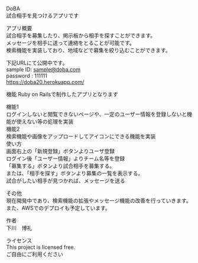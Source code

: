 DoBA<br>
試合相手を見つけるアプリです

アプリ概要<br>
試合相手を募集したり、掲示板から相手を探すことができます。<br>
メッセージを相手に送って連絡をとることが可能です。<br>
検索機能を実装しており、地域などで募集を絞り込むことができます。

下記URLにて公開中です。<br>
sample ID: sample@doba.com<br>
password : 111111<br>
https://doba20.herokuapp.com/

機能
Ruby on Railsで制作したアプリとなります

機能1<br>ログインしないと閲覧できないページや、一定のユーザー情報を登録しないと機能が使えない等の処理を実装<br>
機能2<br>検索機能や画像をアップロードしてアイコンにできる機能を実装<br>
使い方<br>
画面右上の「新規登録」ボタンよりユーザ登録<br>
ログイン後「ユーザー情報」よりチーム名等を登録<br>
「募集する」ボタンより試合相手を募集する。<br>
または、「相手を探す」ボタンより募集の一覧を表示する。<br>
試合がしたい相手が見つかれば、メッセージを送る

その他<br>
現在開発中であり、検索機能の拡張やメッセージ機能の改善を行っていきます。<br>
また、AWSでのデプロイも予定しています。

作者<br>
下川　博礼

ライセンス<br>
This project is licensed free.<br>
ご自由にご利用ください
